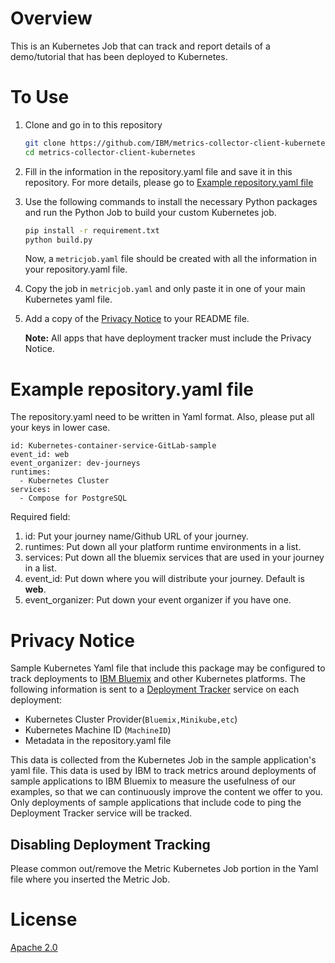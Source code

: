 # Overview

This is an Kubernetes Job that can track and report details of a demo/tutorial that has been deployed to Kubernetes.

# To Use

1. Clone and go in to this repository
	```bash
	git clone https://github.com/IBM/metrics-collector-client-kubernetes.git
	cd metrics-collector-client-kubernetes
	```
2. Fill in the information in the repository.yaml file and save it in this repository. For more details, please go to [Example repository.yaml file](#example-repository.yaml-file)

3. Use the following commands to install the necessary Python packages and run the Python Job to build your custom Kubernetes job. 
	```bash
	pip install -r requirement.txt
	python build.py
	```
	Now, a `metricjob.yaml` file should be created with all the information in your repository.yaml file.

4. Copy the job in `metricjob.yaml` and only paste it in one of your main Kubernetes yaml file.

5. Add a copy of the [Privacy Notice](#privacy-notice) to your README file. 

   **Note:** All apps that have deployment tracker must include the Privacy Notice.

# Example **repository.yaml** file
The repository.yaml need to be written in Yaml format. Also, please put all your keys in lower case.

```
id: Kubernetes-container-service-GitLab-sample
event_id: web
event_organizer: dev-journeys
runtimes: 
  - Kubernetes Cluster
services: 
  - Compose for PostgreSQL
```

Required field:
1. id: Put your journey name/Github URL of your journey.
2. runtimes: Put down all your platform runtime environments in a list.
3. services: Put down all the bluemix services that are used in your journey in a list.
4. event_id: Put down where you will distribute your journey. Default is **web**. 
5. event_organizer: Put down your event organizer if you have one.

# Privacy Notice

Sample Kubernetes Yaml file that include this package may be configured to track deployments to [IBM Bluemix](https://www.bluemix.net/) and other Kubernetes platforms. The following information is sent to a [Deployment Tracker](https://github.com/IBM/metrics-collector-service) service on each deployment:

* Kubernetes Cluster Provider(`Bluemix,Minikube,etc`)
* Kubernetes Machine ID (`MachineID`)
* Metadata in the repository.yaml file

This data is collected from the Kubernetes Job in the sample application's yaml file. This data is used by IBM to track metrics around deployments of sample applications to IBM Bluemix to measure the usefulness of our examples, so that we can continuously improve the content we offer to you. Only deployments of sample applications that include code to ping the Deployment Tracker service will be tracked.

## Disabling Deployment Tracking

Please common out/remove the Metric Kubernetes Job portion in the Yaml file where you inserted the Metric Job.

# License

[Apache 2.0](LICENSE)